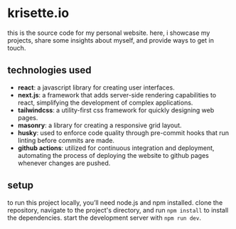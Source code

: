 # krisette.io

this is the source code for my personal website. here, i showcase my projects, share some insights about myself, and provide ways to get in touch.

## technologies used

- **react**: a javascript library for creating user interfaces.
- **next.js**: a framework that adds server-side rendering capabilities to react, simplifying the development of complex applications.
- **tailwindcss**: a utility-first css framework for quickly designing web pages.
- **masonry**: a library for creating a responsive grid layout.
- **husky**: used to enforce code quality through pre-commit hooks that run linting before commits are made.
- **github actions**: utilized for continuous integration and deployment, automating the process of deploying the website to github pages whenever changes are pushed.

## setup

to run this project locally, you’ll need node.js and npm installed. clone the repository, navigate to the project's directory, and run `npm install` to install the dependencies. start the development server with `npm run dev`.
